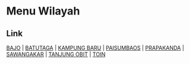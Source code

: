 # Menu Wilayah

## Link

[BAJO](https://github.com/gigit-pemilu/pemilu-2024-82-maluku-utara/tree/main/pileg-dpr/hitung-suara/sub/82-maluku-utara/sub/04-halmahera-selatan/sub/18-kepulauan-botanglomang/sub/2002-bajo)
 | 
[BATUTAGA](https://github.com/gigit-pemilu/pemilu-2024-82-maluku-utara/tree/main/pileg-dpr/hitung-suara/sub/82-maluku-utara/sub/04-halmahera-selatan/sub/18-kepulauan-botanglomang/sub/2007-batutaga)
 | 
[KAMPUNG BARU](https://github.com/gigit-pemilu/pemilu-2024-82-maluku-utara/tree/main/pileg-dpr/hitung-suara/sub/82-maluku-utara/sub/04-halmahera-selatan/sub/18-kepulauan-botanglomang/sub/2006-kampung-baru)
 | 
[PAISUMBAOS](https://github.com/gigit-pemilu/pemilu-2024-82-maluku-utara/tree/main/pileg-dpr/hitung-suara/sub/82-maluku-utara/sub/04-halmahera-selatan/sub/18-kepulauan-botanglomang/sub/2008-paisumbaos)
 | 
[PRAPAKANDA](https://github.com/gigit-pemilu/pemilu-2024-82-maluku-utara/tree/main/pileg-dpr/hitung-suara/sub/82-maluku-utara/sub/04-halmahera-selatan/sub/18-kepulauan-botanglomang/sub/2004-prapakanda)
 | 
[SAWANGAKAR](https://github.com/gigit-pemilu/pemilu-2024-82-maluku-utara/tree/main/pileg-dpr/hitung-suara/sub/82-maluku-utara/sub/04-halmahera-selatan/sub/18-kepulauan-botanglomang/sub/2001-sawangakar)
 | 
[TANJUNG OBIT](https://github.com/gigit-pemilu/pemilu-2024-82-maluku-utara/tree/main/pileg-dpr/hitung-suara/sub/82-maluku-utara/sub/04-halmahera-selatan/sub/18-kepulauan-botanglomang/sub/2003-tanjung-obit)
 | 
[TOIN](https://github.com/gigit-pemilu/pemilu-2024-82-maluku-utara/tree/main/pileg-dpr/hitung-suara/sub/82-maluku-utara/sub/04-halmahera-selatan/sub/18-kepulauan-botanglomang/sub/2005-toin)

